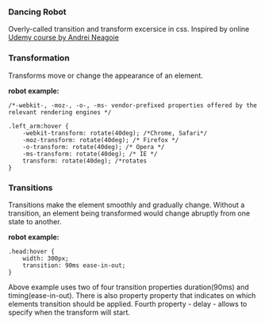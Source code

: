 ### Dancing Robot 

Overly-called transition and transform excersice in css.
Inspired by online [Udemy course by Andrei Neagoie](https://www.udemy.com/the-complete-web-developer-in-2018/learn/v4/t/lecture/8639758?start=0)

### Transformation
Transforms move or change the appearance of an element.

__robot example:__
````
/*-webkit-, -moz-, -o-, -ms- vendor-prefixed properties offered by the relevant rendering engines */

.left_arm:hover {
	-webkit-transform: rotate(40deg); /*Chrome, Safari*/
	-moz-transform: rotate(40deg); /* Firefox */
	-o-transform: rotate(40deg); /* Opera */
	-ms-transform: rotate(40deg); /* IE */
	transform: rotate(40deg); /*rotates
}

````

### Transitions
Transitions make the element smoothly and gradually change.
Without a transition, an element being transformed would change abruptly from one state to another.

__robot example:__
````
.head:hover {
	width: 300px;
	transition: 90ms ease-in-out;
}
````
Above example uses two of four transition properties duration(90ms) and timing(ease-in-out).
There is also property property that indicates on which elements transition should be applied.
Fourth property - delay - allows to specify when the transform will start.